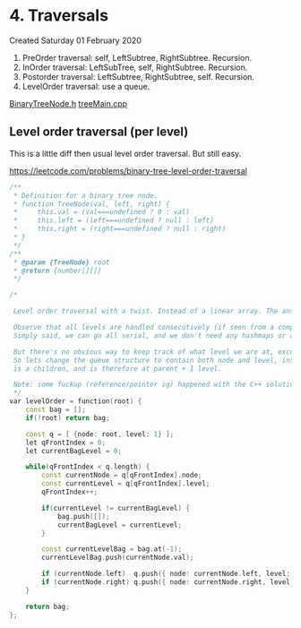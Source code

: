 # 4. Traversals
Created Saturday 01 February 2020

1. PreOrder traversal: self, LeftSubtree, RightSubtree. Recursion.
2. InOrder traversal:  LeftSubTree, self,  RightSubtree. Recursion.
3. Postorder traversal: LeftSubtree, RightSubtree, self. Recursion.
4. LevelOrder traversal: use a queue.

[BinaryTreeNode.h](4._Traversals/BinaryTreeNode.h)
[treeMain.cpp](4._Traversals/treeMain.cpp)

## Level order traversal (per level)
This is a little diff then usual level order traversal. But still easy.

https://leetcode.com/problems/binary-tree-level-order-traversal

```cpp
/**
 * Definition for a binary tree node.
 * function TreeNode(val, left, right) {
 *     this.val = (val===undefined ? 0 : val)
 *     this.left = (left===undefined ? null : left)
 *     this.right = (right===undefined ? null : right)
 * }
 */
/**
 * @param {TreeNode} root
 * @return {number[][]}
 */

/*

 Level order traversal with a twist. Instead of a linear array. The answer must be one array per level.

 Observe that all levels are handled consecutively (if seen from a complete program flow), this means we traverse through levels one by one.
 Simply said, we can go all serial, and we don't need any hashmaps or anything.

 But there's no obvious way to keep track of what level we are at, except at root.
 So lets change the queue structure to contain both node and level, instead of just node, this way, we know during enqueueing that the element we are pushing
 is a children, and is therefore at parent + 1 level.

 Note: some fuckup (reference/pointer ig) happened with the C++ solution (this is exactly that, but in JS)
 */
var levelOrder = function(root) {
    const bag = [];
    if(!root) return bag;

    const q = [ {node: root, level: 1} ];
    let qFrontIndex = 0;
    let currentBagLevel = 0;

    while(qFrontIndex < q.length) {
        const currentNode = q[qFrontIndex].node;
        const currentLevel = q[qFrontIndex].level;
        qFrontIndex++;

        if(currentLevel != currentBagLevel) {
            bag.push([]);
            currentBagLevel = currentLevel;
        }

        const currentLevelBag = bag.at(-1);
        currentLevelBag.push(currentNode.val);

        if (currentNode.left)  q.push({ node: currentNode.left, level: currentLevel + 1});
        if (currentNode.right) q.push({ node: currentNode.right, level: currentLevel + 1});
    }

    return bag;
};
```
